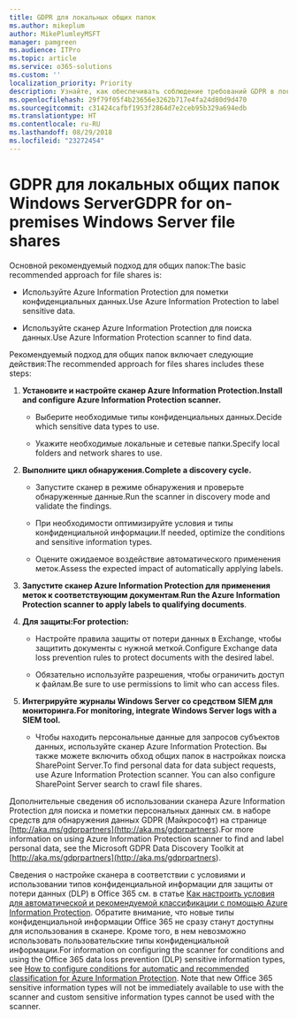 ```yaml
---
title: GDPR для локальных общих папок
ms.author: mikeplum
author: MikePlumleyMSFT
manager: pamgreen
ms.audience: ITPro
ms.topic: article
ms.service: o365-solutions
ms.custom: ''
localization_priority: Priority
description: Узнайте, как обеспечивать соблюдение требований GDPR в локальных общих папках Windows Server.
ms.openlocfilehash: 29f79f05f4b23656e3262b717e4fa24d80d9d470
ms.sourcegitcommit: c31424cafbf1953f2864d7e2ceb95b329a694edb
ms.translationtype: HT
ms.contentlocale: ru-RU
ms.lasthandoff: 08/29/2018
ms.locfileid: "23272454"
---
```

# <a name="gdpr-for-on-premises-windows-server-file-shares"></a><span data-ttu-id="1e4c2-103">GDPR для локальных общих папок Windows Server</span><span class="sxs-lookup"><span data-stu-id="1e4c2-103">GDPR for on-premises Windows Server file shares</span></span>

<span data-ttu-id="1e4c2-104">Основной рекомендуемый подход для общих папок:</span><span class="sxs-lookup"><span data-stu-id="1e4c2-104">The basic recommended approach for file shares is:</span></span>

-   <span data-ttu-id="1e4c2-105">Используйте Azure Information Protection для пометки конфиденциальных данных.</span><span class="sxs-lookup"><span data-stu-id="1e4c2-105">Use Azure Information Protection to label sensitive data.</span></span>

-   <span data-ttu-id="1e4c2-106">Используйте сканер Azure Information Protection для поиска данных.</span><span class="sxs-lookup"><span data-stu-id="1e4c2-106">Use Azure Information Protection scanner to find data.</span></span>

<span data-ttu-id="1e4c2-107">Рекомендуемый подход для общих папок включает следующие действия:</span><span class="sxs-lookup"><span data-stu-id="1e4c2-107">The recommended approach for files shares includes these steps:</span></span>

1.  <span data-ttu-id="1e4c2-108">**Установите и настройте сканер Azure Information Protection.**</span><span class="sxs-lookup"><span data-stu-id="1e4c2-108">**Install and configure Azure Information Protection scanner.**</span></span>

    -   <span data-ttu-id="1e4c2-109">Выберите необходимые типы конфиденциальных данных.</span><span class="sxs-lookup"><span data-stu-id="1e4c2-109">Decide which sensitive data types to use.</span></span>

    -   <span data-ttu-id="1e4c2-110">Укажите необходимые локальные и сетевые папки.</span><span class="sxs-lookup"><span data-stu-id="1e4c2-110">Specify local folders and network shares to use.</span></span>

2.  <span data-ttu-id="1e4c2-111">**Выполните цикл обнаружения.**</span><span class="sxs-lookup"><span data-stu-id="1e4c2-111">**Complete a discovery cycle.**</span></span>

    -   <span data-ttu-id="1e4c2-112">Запустите сканер в режиме обнаружения и проверьте обнаруженные данные.</span><span class="sxs-lookup"><span data-stu-id="1e4c2-112">Run the scanner in discovery mode and validate the findings.</span></span>

    -   <span data-ttu-id="1e4c2-113">При необходимости оптимизируйте условия и типы конфиденциальной информации.</span><span class="sxs-lookup"><span data-stu-id="1e4c2-113">If needed, optimize the conditions and sensitive information types.</span></span>

    -   <span data-ttu-id="1e4c2-114">Оцените ожидаемое воздействие автоматического применения меток.</span><span class="sxs-lookup"><span data-stu-id="1e4c2-114">Assess the expected impact of automatically applying labels.</span></span>

3.  <span data-ttu-id="1e4c2-115">**Запустите сканер Azure Information Protection для применения меток к соответствующим документам**.</span><span class="sxs-lookup"><span data-stu-id="1e4c2-115">**Run the Azure Information Protection scanner to apply labels to qualifying documents**.</span></span>

4.  <span data-ttu-id="1e4c2-116">**Для защиты:**</span><span class="sxs-lookup"><span data-stu-id="1e4c2-116">**For protection:**</span></span>

    -   <span data-ttu-id="1e4c2-117">Настройте правила защиты от потери данных в Exchange, чтобы защитить документы с нужной меткой.</span><span class="sxs-lookup"><span data-stu-id="1e4c2-117">Configure Exchange data loss prevention rules to protect documents with the desired label.</span></span>

    -   <span data-ttu-id="1e4c2-118">Обязательно используйте разрешения, чтобы ограничить доступ к файлам.</span><span class="sxs-lookup"><span data-stu-id="1e4c2-118">Be sure to use permissions to limit who can access files.</span></span>

5.  <span data-ttu-id="1e4c2-119">**Интегрируйте журналы Windows Server со средством SIEM для мониторинга.**</span><span class="sxs-lookup"><span data-stu-id="1e4c2-119">**For monitoring, integrate Windows Server logs with a SIEM tool.**</span></span>

    -   <span data-ttu-id="1e4c2-p101">Чтобы находить персональные данные для запросов субъектов данных, используйте сканер Azure Information Protection. Вы также можете включить обход общих папок в настройках поиска SharePoint Server.</span><span class="sxs-lookup"><span data-stu-id="1e4c2-p101">To find personal data for data subject requests, use Azure Information Protection scanner. You can also configure SharePoint Server search to crawl file shares.</span></span>

<span data-ttu-id="1e4c2-122">Дополнительные сведения об использовании сканера Azure Information Protection для поиска и пометки персональных данных см. в наборе средств для обнаружения данных GDPR (Майкрософт) на странице [http://aka.ms/gdprpartners](<http://aka.ms/gdprpartners>).</span><span class="sxs-lookup"><span data-stu-id="1e4c2-122">For more information on using Azure Information Protection scanner to find and label personal data, see the Microsoft GDPR Data Discovery Toolkit at [http://aka.ms/gdprpartners](<http://aka.ms/gdprpartners>).</span></span>

<span data-ttu-id="1e4c2-p102">Сведения о настройке сканера в соответствии с условиями и использовании типов конфиденциальной информации для защиты от потери данных (DLP) в Office 365 см. в статье [Как настроить условия для автоматической и рекомендуемой классификации с помощью Azure Information Protection](https://docs.microsoft.com/ru-RU/information-protection/deploy-use/configure-policy-classification). Обратите внимание, что новые типы конфиденциальной информации Office 365 не сразу станут доступны для использования в сканере. Кроме того, в нем невозможно использовать пользовательские типы конфиденциальной информации.</span><span class="sxs-lookup"><span data-stu-id="1e4c2-p102">For information on configuring the scanner for conditions and using the Office 365 data loss prevention (DLP) sensitive information types, see [How to configure conditions for automatic and recommended classification for Azure Information Protection](https://docs.microsoft.com/ru-RU/information-protection/deploy-use/configure-policy-classification). Note that new Office 365 sensitive information types will not be immediately available to use with the scanner and custom sensitive information types cannot be used with the scanner.</span></span>

